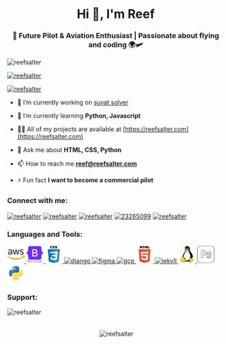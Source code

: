 <h1 align="center">Hi 👋, I'm Reef</h1>
<h3 align="center">👋 Future Pilot & Aviation Enthusiast | Passionate about flying and coding  🌍🛩️</h3>

<p align="left"> <img src="https://komarev.com/ghpvc/?username=reefsalter&label=Profile%20views&color=0e75b6&style=flat" alt="reefsalter" /> </p>

<p align="left"> <a href="https://github.com/ryo-ma/github-profile-trophy"><img src="https://github-profile-trophy.vercel.app/?username=reefsalter" alt="reefsalter" /></a> </p>

<p align="left"> <a href="https://twitter.com/reefsalter" target="blank"><img src="https://img.shields.io/twitter/follow/reefsalter?logo=twitter&style=for-the-badge" alt="reefsalter" /></a> </p>

- 🔭 I’m currently working on [suvat solver](https://github.com/reefsalter/suvat-solver)

- 🌱 I’m currently learning **Python, Javascript**

- 👨‍💻 All of my projects are available at [https://reefsalter.com](https://reefsalter.com)

- 💬 Ask me about **HTML, CSS, Python**

- 📫 How to reach me **reef@reefsalter.com**

- ⚡ Fun fact **I want to become a commercial pilot**

<h3 align="left">Connect with me:</h3>
<p align="left">
<a href="https://dev.to/reefsalter" target="blank"><img align="center" src="https://raw.githubusercontent.com/rahuldkjain/github-profile-readme-generator/master/src/images/icons/Social/devto.svg" alt="reefsalter" height="30" width="40" /></a>
<a href="https://twitter.com/reefsalter" target="blank"><img align="center" src="https://raw.githubusercontent.com/rahuldkjain/github-profile-readme-generator/master/src/images/icons/Social/twitter.svg" alt="reefsalter" height="30" width="40" /></a>
<a href="https://linkedin.com/in/reefsalter" target="blank"><img align="center" src="https://raw.githubusercontent.com/rahuldkjain/github-profile-readme-generator/master/src/images/icons/Social/linked-in-alt.svg" alt="reefsalter" height="30" width="40" /></a>
<a href="https://stackoverflow.com/users/23265099" target="blank"><img align="center" src="https://raw.githubusercontent.com/rahuldkjain/github-profile-readme-generator/master/src/images/icons/Social/stack-overflow.svg" alt="23265099" height="30" width="40" /></a>
<a href="https://instagram.com/reefsalter" target="blank"><img align="center" src="https://raw.githubusercontent.com/rahuldkjain/github-profile-readme-generator/master/src/images/icons/Social/instagram.svg" alt="reefsalter" height="30" width="40" /></a>
</p>

<h3 align="left">Languages and Tools:</h3>
<p align="left"> <a href="https://aws.amazon.com" target="_blank" rel="noreferrer"> <img src="https://raw.githubusercontent.com/devicons/devicon/master/icons/amazonwebservices/amazonwebservices-original-wordmark.svg" alt="aws" width="40" height="40"/> </a> <a href="https://getbootstrap.com" target="_blank" rel="noreferrer"> <img src="https://raw.githubusercontent.com/devicons/devicon/master/icons/bootstrap/bootstrap-plain-wordmark.svg" alt="bootstrap" width="40" height="40"/> </a> <a href="https://www.w3schools.com/css/" target="_blank" rel="noreferrer"> <img src="https://raw.githubusercontent.com/devicons/devicon/master/icons/css3/css3-original-wordmark.svg" alt="css3" width="40" height="40"/> </a> <a href="https://www.djangoproject.com/" target="_blank" rel="noreferrer"> <img src="https://cdn.worldvectorlogo.com/logos/django.svg" alt="django" width="40" height="40"/> </a> <a href="https://www.figma.com/" target="_blank" rel="noreferrer"> <img src="https://www.vectorlogo.zone/logos/figma/figma-icon.svg" alt="figma" width="40" height="40"/> </a> <a href="https://cloud.google.com" target="_blank" rel="noreferrer"> <img src="https://www.vectorlogo.zone/logos/google_cloud/google_cloud-icon.svg" alt="gcp" width="40" height="40"/> </a> <a href="https://www.w3.org/html/" target="_blank" rel="noreferrer"> <img src="https://raw.githubusercontent.com/devicons/devicon/master/icons/html5/html5-original-wordmark.svg" alt="html5" width="40" height="40"/> </a> <a href="https://jekyllrb.com/" target="_blank" rel="noreferrer"> <img src="https://www.vectorlogo.zone/logos/jekyllrb/jekyllrb-icon.svg" alt="jekyll" width="40" height="40"/> </a> <a href="https://www.linux.org/" target="_blank" rel="noreferrer"> <img src="https://raw.githubusercontent.com/devicons/devicon/master/icons/linux/linux-original.svg" alt="linux" width="40" height="40"/> </a> <a href="https://www.photoshop.com/en" target="_blank" rel="noreferrer"> <img src="https://raw.githubusercontent.com/devicons/devicon/master/icons/photoshop/photoshop-line.svg" alt="photoshop" width="40" height="40"/> </a> <a href="https://www.python.org" target="_blank" rel="noreferrer"> <img src="https://raw.githubusercontent.com/devicons/devicon/master/icons/python/python-original.svg" alt="python" width="40" height="40"/> </a> </p>

<h3 align="left">Support:</h3>
<p><a href="https://www.buymeacoffee.com/reefsalter"> <img align="left" src="https://cdn.buymeacoffee.com/buttons/v2/default-yellow.png" height="50" width="210" alt="reefsalter" /></a></p><br><br>

<p>&nbsp;<img align="center" src="https://github-readme-stats.vercel.app/api?username=reefsalter&show_icons=true&locale=en" alt="reefsalter" /></p>
